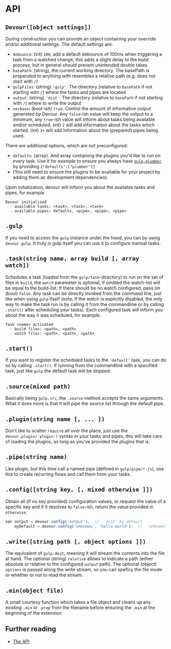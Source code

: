 # API
## `Devour([object settings])`
During construction you can provide an object containing your override and/or additional settings.
The default settings are:
- `debounce`: (int) `100`, add a default debounce of 100ms when triggering a task from a watched change, this adds a slight delay to the build process, but in general should prevent unintended double takes
- `basePath`: (string), the current working directory. The basePath is prepended to anything with resembles a relative path (e.g. does not start with `/`)
- `gulpFiles`: (string) `'gulp'`. The directory (relative to `basePath` if not starting with `/`) where the tasks and pipes are located
- `output`: (string) `'dist'`. The directory (relative to `basePath` if not starting with `/`) where to write the output
- `verbose`: (bool-ish) `true`. Control the amount of informative output generated by Devour. Any `false`-ish value will keep the output to a minimum, any `true`-ish value will inform about tasks being available and/or scheduled, (int) `2` will add information about the tasks which started, (int) `3+` will add information about the (prepared) pipes being used.

There are additional options, which are not preconfigured:
- `defaults`: (array). And array containing the plugins you'd like to run on _every_ task. Use it for example to ensure you always have [`gulp-plumber`](https://www.npmjs.com/package/gulp-plumber) by providing `{"defaults":["plumber"]}`
- (You still need to ensure the plugins to be available for your project by adding them as development dependencies).

Upon initialization, devour will inform you about the available tasks and pipes, for example
```
Devour initialized
  - available tasks: <task>, <task>, <task>
  - available pipes: defaults, <pipe>, <pipe>, <pipe>
```

## `.gulp`
If you need to access the `gulp` instance under the hood, you can by using `devour.gulp`. It truly is gulp itself you can use it to configure manual tasks.

## `.task(string name, array build [, array watch])`
Schedules a task (loaded from the `gulp/task`-directory) to run on the set of files in `build`, the `watch` parameter is optional, if omitted the watch-list will be equal to the build-list. If there should be no watch configured, pass on (bool) `false`.
Any task can be directly invoked from the command line, just like when using `gulp` itself (note, if the watch is explicitly disabled, the only way to make the task run is by calling it from the commandline or by calling `.start()` after scheduling your tasks).
Each configured task will inform you about the way it was scheduled, for example:
```
Task <name> activated
  - build files: <path>, <path>
  - watch files: <path>, <path>, <path>
```

## `.start()`
If you want to register the scheduled tasks to the `'default'` task, you can do so by calling `.start()`. If running from the commandline with a specified task, just like `gulp` the default task will be skipped.

## `.source(mixed path)`
Basically being `gulp.src`, the `.source` method accepts the same arguments. What it does more is that it will pipe the source list through the default pipe.

## `.plugin(string name [, ... ])`
Don't like to scatter `require` all over the place, just use the `devour.plugin('plugin')` syntax in your tasks and pipes, this will take care of loading the plugins, as long as you've provided the plugins that is.

## `.pipe(string name)`
Like plugin, but this time call a named pipe (defined in `gulp/pipe/*.js`), use this to create recurring flows and call them from your tasks.

## `.config([string key, [, mixed otherwise ]])`
Obtain all (if no key provided) configuration values, or request the value of a specific key and if it resolves to `false`-ish, return the value provided in `otherwise`.
```js
var output = devour.config('output'),  //  'dist' by default
	myDefault = devour.config('unknown', 'hello world');  //  'unknown' does not exist, returns 'hello world'
```

## `.write([string path [, object options ]])`
The equivalent of `gulp.dest`, meaning it will stream the contents into the file at hand. The optional (string) `relative` allows to indicate a path (either absolute or relative to the configured `output` path). The optional (object) `options` is passed along the write stream, so you can speficy the file mode or whether or not to read the stream.

## `.min(object file)`
A small courtesy function which takes a file object and cleans up any existing `.min` or `.prep` from the filename before ensuring the `.min` at the beginning of the extension.

## Further reading
- [The API](documentation/api.md)
<!-- - [Getting Started](documentation/getting-started.md) -->
